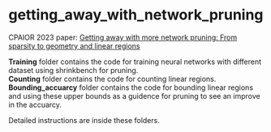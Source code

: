 # getting_away_with_network_pruning
CPAIOR 2023 paper: [Getting away with more network pruning: From sparsity to geometry and linear regions](https://arxiv.org/abs/2301.07966)
 
**Training** folder contains the code for training neural networks with different dataset using shrinkbench for pruning.  
**Counting** folder contains the code for counting linear regions.  
**Bounding_accuarcy** folder contains the code for bounding linear regions and using these upper bounds as a guidence for pruning to see an improve in the accuarcy.   

Detailed instructions are inside these folders.
